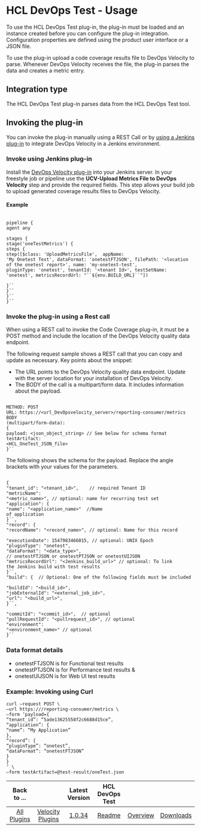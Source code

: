 
# HCL DevOps Test - Usage

To use the HCL DevOps Test plug-in, the plug-in must be loaded and an instance created before you can configure the plug-in integration. Configuration properties are defined using the product user interface or a JSON file.


To use the plug-in upload a code coverage results file to DevOps Velocity to parse. Whenever DevOps Velocity receives the file, the plug-in parses the data and creates a metric entry.

## Integration type

The HCL DevOps Test plug-in parses data from the HCL DevOps Test tool.

## Invoking the plug-in

You can invoke the plug-in manually using a REST Call or by [using a Jenkins plug-in](#invokejenkins) to integrate DevOps Velocity in a Jenkins environment.

### Invoke using Jenkins plug-in

Install the [DevOps Velocity plug-in](https://plugins.jenkins.io/urbancode-velocity) into your Jenkins server. In your freestyle job or pipeline use the **UCV-Upload Metrics File to DevOps Velocity** step and provide the required fields. This step allows your build job to upload generated coverage results files to DevOps Velocity.

#### Example


```

pipeline {
agent any

stages {
stage('oneTestMetrics') {
steps {
step([$class: 'UploadMetricsFile',  appName:
'My Onetest Test', dataFormat: 'onetestFTJSON', filePath: '<location of the onetest report>', name: 'my-onetest-test',
pluginType: 'onetest', tenantId: '<tenant Id>', testSetName: 'onetest', metricsRecordUrl: "``${env.BUILD_URL}``"])

}``
}``
}``
}``

```

### Invoke the plug-in using a Rest call

When using a REST call to invoke the Code Coverage plug-in, it must be a POST method and include the location of the DevOps Velocity quality data endpoint.

The following request sample shows a REST call that you can copy and update as necessary. Key points about the snippet:

* The URL points to the DevOps Velocity quality data endpoint. Update with the server location for your installation of DevOps Velocity.
* The BODY of the call is a multipart/form data. It includes information about the payload.


```

METHOD: POST
URL: https://<url_DevOpsvelocity_server>/reporting-consumer/metrics
BODY
(multipart/form-data):
{
payload: <json_object_string> // See below for schema format
testArtifact:
<HCL_OneTest_JSON_file>
}``

```


The following shows the schema for the payload. Replace the angle brackets with your values for the parameters.


```

{
"tenant_id": "<tenant_id>",    // required Tenant ID
"metricName":
"<metric_name>", // optional: name for recurring test set
"application": {
"name": "<application_name>"  //Name
of application
}``,
"record": {
"recordName": "<record_name>", // optional: Name for this record

"executionDate": 1547983466015, // optional: UNIX Epoch
"pluginType": "onetest",
"dataFormat": "<data_type>",
// onetestFTJSON or onetestPTJSON or onetestUIJSON
"metricsRecordUrl": "<Jenkins_build_url>" // optional: To link
the Jenkins build with test results
}``,
"build": {  // Optional: One of the following fields must be included

"buildId": "<build_id>",
"jobExternalId": "<external_job_id>",
"url": "<build_url>",
}``,

"commitId": "<commit_id>",  // optional
"pullRequestId": "<pullrequest_id>", // optional
"environment":
"<environment_name>" // optional
}``

```

### Data format details

* onetestFTJSON is for Functional test results
* onetestPTJSON is for Performance test results &
* onetestUIJSON is for Web UI test results

### Example: Invoking using Curl
```
curl –request POST \
–url https:///reporting-consumer/metrics \
–form ‘payload={
“tenant_id”: “5ade13625558f2c6688d15ce”,
“application”: {
“name”: “My Application”
},
“record”: {
“pluginType”: “onetest”,
“dataFormat”: “onetestFTJSON”
}
}
‘ \
–form testArtifact=@test-result/oneTest.json

```

|Back to ...||Latest Version|HCL DevOps Test |||
| :---: | :---: | :---: | :---: | :---: | :---: |
|[All Plugins](../../index.md)|[Velocity Plugins](../README.md)|[1.0.34](https://raw.githubusercontent.com/UrbanCode/IBM-UCV-PLUGINS/main/files/ucv-ext-onetest/ucv-ext-onetest-1.0.34.tar.7z.001)|[Readme](README.md)|[Overview](overview.md)|[Downloads](downloads.md)|
